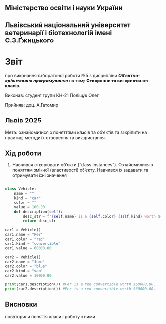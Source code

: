 ## Міністерство освіти і науки України

## Львівський національний університет ветеринарії і біотехнологій імені С.З.Ґжицького

# Звіт

про виконання лаборатоної роботи №5 з дисципліни ***Об'єктно-орієнтоване програмування*** на тему **Створення та використання класів.**

Виконав: студент групи КН-21 Поліщук Олег 

Прийняв: доц. А.Татомир
## Львів 2025

Мета: ознайомитися з поняттями класів та об’єктів та закріпити
на практиці методи їх створення та використання.

## Хід роботи

1. Навчився створювати об’єкти (“class instances”). Ознайомилися з поняттям змінної (властивості) обʼєкту. Навчився їх
задавати та отримувати їхні значення

```py

class Vehicle:
    name = ""
    kind = "car"
    color = ""
    value = 100.00
    def description(self):
        desc_str = f"{self.name} is a {self.color} {self.kind} worth ${self.value:.2f}."
        return desc_str

car1 = Vehicle()
car1.name = "Fer"
car1.color = "red"
car1.kind = "convertible"
car1.value = 60000.00

car2 = Vehicle()
car2.name = "Jump"
car2.color = "blue"
car2.kind = "van"
car2.value = 10000.00

print(car1.description()) #Fer is a red convertible worth $60000.00.
print(car2.description()) #Fer is a red convertible worth $60000.00.
```
## Висновки

поввторили поняття класи і роботу з ними 

